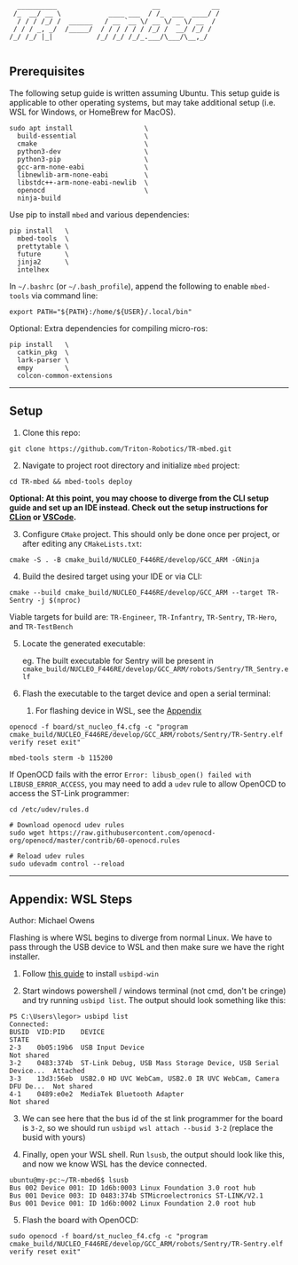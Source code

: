 ```
  __________                        __             __
 /_  __/ __ \            ____ ___  / /_  ___  ____/ /
  / / / /_/ /  ______   / __ `__ \/ __ \/ _ \/ __  / 
 / / / _, _/  /_____/  / / / / / / /_/ /  __/ /_/ /  
/_/ /_/ |_|           /_/ /_/ /_/_.___/\___/\__,_/   
                                                     
```

## Prerequisites

The following setup guide is written assuming Ubuntu. This setup guide is applicable to other
operating systems, but may take additional setup (i.e. WSL for Windows, or HomeBrew for MacOS).

```shell
sudo apt install                  \
  build-essential                 \
  cmake                           \
  python3-dev                     \
  python3-pip                     \
  gcc-arm-none-eabi               \
  libnewlib-arm-none-eabi         \
  libstdc++-arm-none-eabi-newlib  \
  openocd                         \
  ninja-build
```

Use pip to install `mbed` and various dependencies:
```shell
pip install   \
  mbed-tools  \
  prettytable \
  future      \
  jinja2      \
  intelhex
```

In `~/.bashrc` (or `~/.bash_profile`), append the following to enable `mbed-tools` via command line:
```shell
export PATH="${PATH}:/home/${USER}/.local/bin"
```

Optional: Extra dependencies for compiling micro-ros:
```shell
pip install   \
  catkin_pkg  \
  lark-parser \
  empy        \
  colcon-common-extensions
```
---
## Setup
1. Clone this repo:
```shell
git clone https://github.com/Triton-Robotics/TR-mbed.git
```

2. Navigate to project root directory and initialize `mbed` project:
```shell
cd TR-mbed && mbed-tools deploy
```

**Optional: At this point, you may choose to diverge from the CLI setup guide and set up an IDE
instead. Check out the setup instructions for [CLion](.readme/clion.md) or [VSCode](.readme/vscode.md).**

3. Configure `CMake` project. This should only be done once per project, or after editing
   any `CMakeLists.txt`:

```shell
cmake -S . -B cmake_build/NUCLEO_F446RE/develop/GCC_ARM -GNinja
```

4. Build the desired target using your IDE or via CLI:

```shell
cmake --build cmake_build/NUCLEO_F446RE/develop/GCC_ARM --target TR-Sentry -j $(nproc)
```

Viable targets for build are: `TR-Engineer`, `TR-Infantry`, `TR-Sentry`, `TR-Hero`, and `TR-TestBench`

5. Locate the generated executable:

   eg. The built executable for Sentry will be present in `cmake_build/NUCLEO_F446RE/develop/GCC_ARM/robots/Sentry/TR_Sentry.elf`


6. Flash the executable to the target device and open a serial terminal:

   1. For flashing device in WSL, see the [Appendix](#appendix-wsl-steps)

```shell
openocd -f board/st_nucleo_f4.cfg -c "program cmake_build/NUCLEO_F446RE/develop/GCC_ARM/robots/Sentry/TR-Sentry.elf verify reset exit"

mbed-tools sterm -b 115200
```

If OpenOCD fails with the error `Error: libusb_open() failed with LIBUSB_ERROR_ACCESS`, you may need to add a `udev` rule
to allow OpenOCD to access the ST-Link programmer:

```shell
cd /etc/udev/rules.d

# Download openocd udev rules
sudo wget https://raw.githubusercontent.com/openocd-org/openocd/master/contrib/60-openocd.rules

# Reload udev rules
sudo udevadm control --reload
```

---
## Appendix: WSL Steps

Author: Michael Owens

Flashing is where WSL begins to diverge from normal Linux. We have to pass through the USB device to WSL and then make sure we have the right installer.
1. Follow [this guide](https://learn.microsoft.com/en-us/windows/wsl/connect-usb#attach-a-usb-device) to install `usbipd-win`

2. Start windows powershell / windows terminal (not cmd, don't be cringe) and try running `usbipd list`. The output should look something like this:
```
PS C:\Users\legor> usbipd list
Connected:
BUSID  VID:PID    DEVICE                                                        STATE
2-3    0b05:19b6  USB Input Device                                              Not shared
3-2    0483:374b  ST-Link Debug, USB Mass Storage Device, USB Serial Device...  Attached
3-3    13d3:56eb  USB2.0 HD UVC WebCam, USB2.0 IR UVC WebCam, Camera DFU De...  Not shared
4-1    0489:e0e2  MediaTek Bluetooth Adapter                                    Not shared
```

3. We can see here that the bus id of the st link programmer for the board is `3-2`, so we should run `usbipd wsl attach --busid 3-2` (replace the busid with yours)


4. Finally, open your WSL shell. Run `lsusb`, the output should look like this, and now we know WSL has the device connected.
```
ubuntu@my-pc:~/TR-mbed6$ lsusb
Bus 002 Device 001: ID 1d6b:0003 Linux Foundation 3.0 root hub
Bus 001 Device 003: ID 0483:374b STMicroelectronics ST-LINK/V2.1
Bus 001 Device 001: ID 1d6b:0002 Linux Foundation 2.0 root hub
```

5. Flash the board with OpenOCD:

```shell
sudo openocd -f board/st_nucleo_f4.cfg -c "program cmake_build/NUCLEO_F446RE/develop/GCC_ARM/robots/Sentry/TR-Sentry.elf verify reset exit"
```
###